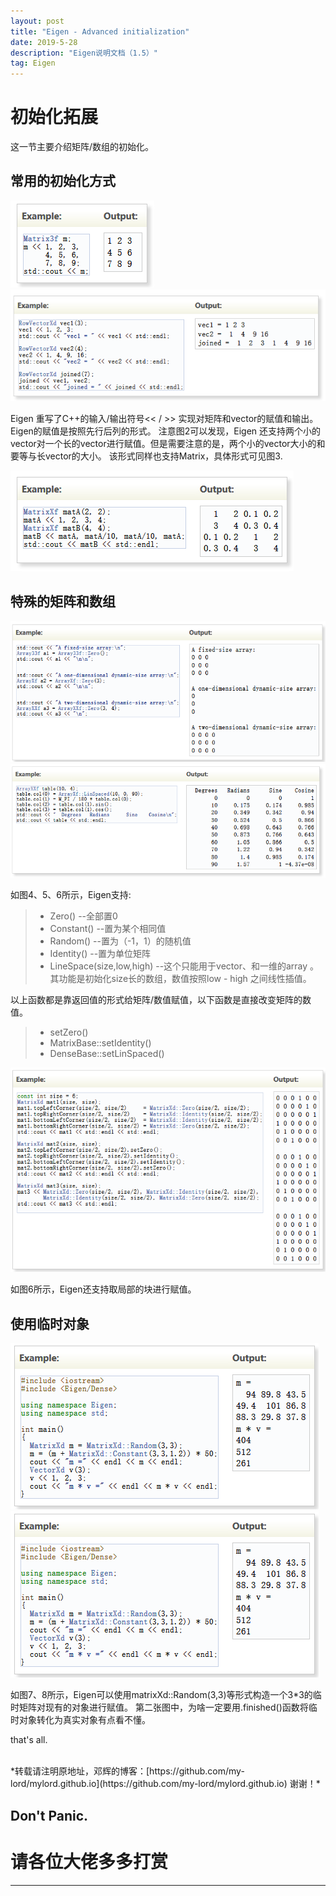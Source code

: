 ```yaml
---
layout: post
title: "Eigen - Advanced initialization"
date: 2019-5-28 
description: "Eigen说明文档（1.5）"
tag: Eigen 
---   
```


# 初始化拓展

这一节主要介绍矩阵/数组的初始化。

## 常用的初始化方式

<img src="/doc_imgae/Eigen/5/1.png">

<img src="/doc_imgae/Eigen/5/2.png">

Eigen 重写了C++的输入/输出符号<< / >> 实现对矩阵和vector的赋值和输出。Eigen的赋值是按照先行后列的形式。
注意图2可以发现，Eigen 还支持两个小的vector对一个长的vector进行赋值。但是需要注意的是，两个小的vector大小的和要等与长vector的大小。
该形式同样也支持Matrix，具体形式可见图3.

<img src="/doc_imgae/Eigen/5/3.png">

## 特殊的矩阵和数组
<img src="/doc_imgae/Eigen/5/4.png">

<img src="/doc_imgae/Eigen/5/5.png">


如图4、5、6所示，Eigen支持:
> * Zero()      --全部置0
> * Constant()  --置为某个相同值
> * Random()    --置为（-1，1）的随机值
> * Identity()  --置为单位矩阵
> * LineSpace(size,low,high)  --这个只能用于vector、和一维的array 。其功能是初始化size长的数组，数值按照low - high 之间线性插值。

以上函数都是靠返回值的形式给矩阵/数值赋值，以下函数是直接改变矩阵的数值。

> * setZero()
> * MatrixBase::setIdentity()
> * DenseBase::setLinSpaced()

<img src="/doc_imgae/Eigen/5/6.png">

如图6所示，Eigen还支持取局部的块进行赋值。


## 使用临时对象

<img src="/doc_imgae/Eigen/5/7.png">
<img src="/doc_imgae/Eigen/5/7.png">

如图7、8所示，Eigen可以使用matrixXd::Random(3,3)等形式构造一个3*3的临时矩阵对现有的对象进行赋值。
第二张图中，为啥一定要用.finished()函数将临时对象转化为真实对象有点看不懂。


that's all.


<br>
*转载请注明原地址，邓辉的博客：[https://github.com/my-lord/mylord.github.io](https://github.com/my-lord/mylord.github.io) 谢谢！*

Don't Panic.
-------------------------------------------

# 请各位大佬多多打赏


-------------------------------------------